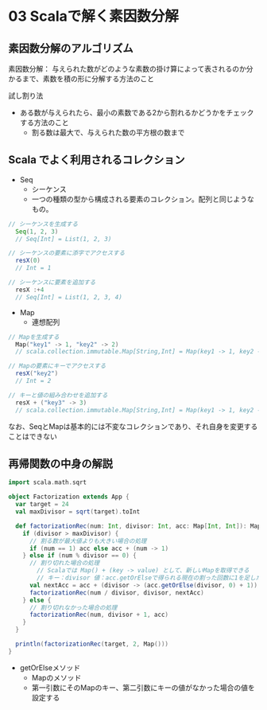 # 03 Scalaで解く素因数分解

## 素因数分解のアルゴリズム

素因数分解： 与えられた数がどのような素数の掛け算によって表されるのか分かるまで、素数を積の形に分解する方法のこと

試し割り法
  - ある数が与えられたら、最小の素数である2から割れるかどうかをチェックする方法のこと
    - 割る数は最大で、与えられた数の平方根の数まで

## Scala でよく利用されるコレクション

- Seq
  - シーケンス
  - 一つの種類の型から構成される要素のコレクション。配列と同じようなもの。

```scala
// シーケンスを生成する
  Seq(1, 2, 3)
  // Seq[Int] = List(1, 2, 3)

// シーケンスの要素に添字でアクセスする
  resX(0)
  // Int = 1

// シーケンスに要素を追加する
  resX :+4
  // Seq[Int] = List(1, 2, 3, 4)
```

- Map
  - 連想配列
```scala
// Mapを生成する
  Map("key1" -> 1, "key2" -> 2)
  // scala.collection.immutable.Map[String,Int] = Map(key1 -> 1, key2 -> 2)

// Mapの要素にキーでアクセスする
  resX("key2")
  // Int = 2

// キーと値の組み合わせを追加する
  resX + ("key3" -> 3)
  // scala.collection.immutable.Map[String,Int] = Map(key1 -> 1, key2 -> 2, key3 -> 3)
```

なお、SeqとMapは基本的には不変なコレクションであり、それ自身を変更することはできない

## 再帰関数の中身の解説

```scala
import scala.math.sqrt

object Factorization extends App {
  var target = 24
  val maxDivisor = sqrt(target).toInt

  def factorizationRec(num: Int, divisor: Int, acc: Map[Int, Int]): Map[Int, Int] = {
    if (divisor > maxDivisor) {
      // 割る数が最大値よりも大きい場合の処理
      if (num == 1) acc else acc + (num -> 1)
    } else if (num % divisor == 0) {
      // 割り切れた場合の処理
        // Scalaでは Map() + (key -> value) として、新しいMapを取得できる
        // キー：divisor 値：acc.getOrElseで得られる現在の割った回数に1を足した値
      val nextAcc = acc + (divisor -> (acc.getOrElse(divisor, 0) + 1))
      factorizationRec(num / divisor, divisor, nextAcc)
    } else {
      // 割り切れなかった場合の処理
      factorizationRec(num, divisor + 1, acc)
    }
  }

  println(factorizationRec(target, 2, Map()))
}
```

- getOrElseメソッド
  - Mapのメソッド
  - 第一引数にそのMapのキー、第二引数にキーの値がなかった場合の値を設定する

